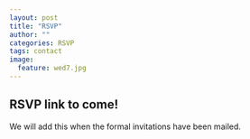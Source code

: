 ```yaml
---
layout: post
title: "RSVP"
author: ""
categories: RSVP
tags: contact
image:
  feature: wed7.jpg
---
```


## RSVP link to come!

We will add this when the formal invitations have been mailed.
